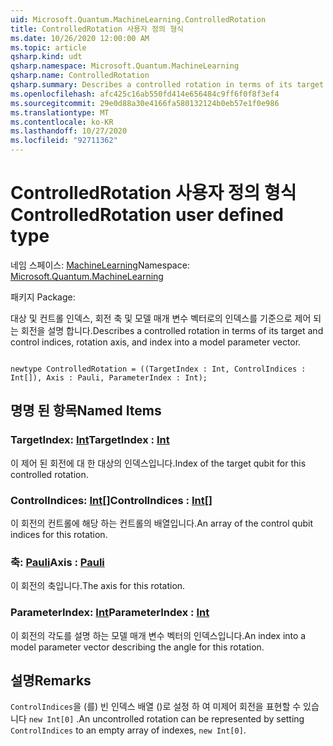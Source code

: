 ```yaml
---
uid: Microsoft.Quantum.MachineLearning.ControlledRotation
title: ControlledRotation 사용자 정의 형식
ms.date: 10/26/2020 12:00:00 AM
ms.topic: article
qsharp.kind: udt
qsharp.namespace: Microsoft.Quantum.MachineLearning
qsharp.name: ControlledRotation
qsharp.summary: Describes a controlled rotation in terms of its target and control indices, rotation axis, and index into a model parameter vector.
ms.openlocfilehash: afc425c16ab550fd414e656484c9ff6f0f8f3ef4
ms.sourcegitcommit: 29e0d88a30e4166fa580132124b0eb57e1f0e986
ms.translationtype: MT
ms.contentlocale: ko-KR
ms.lasthandoff: 10/27/2020
ms.locfileid: "92711362"
---
```

# <a name="controlledrotation-user-defined-type"></a><span data-ttu-id="8b58c-102">ControlledRotation 사용자 정의 형식</span><span class="sxs-lookup"><span data-stu-id="8b58c-102">ControlledRotation user defined type</span></span>

<span data-ttu-id="8b58c-103">네임 스페이스: [MachineLearning](xref:Microsoft.Quantum.MachineLearning)</span><span class="sxs-lookup"><span data-stu-id="8b58c-103">Namespace: [Microsoft.Quantum.MachineLearning](xref:Microsoft.Quantum.MachineLearning)</span></span>

<span data-ttu-id="8b58c-104">패키지 [](https://nuget.org/packages/)</span><span class="sxs-lookup"><span data-stu-id="8b58c-104">Package: [](https://nuget.org/packages/)</span></span>


<span data-ttu-id="8b58c-105">대상 및 컨트롤 인덱스, 회전 축 및 모델 매개 변수 벡터로의 인덱스를 기준으로 제어 되는 회전을 설명 합니다.</span><span class="sxs-lookup"><span data-stu-id="8b58c-105">Describes a controlled rotation in terms of its target and control indices, rotation axis, and index into a model parameter vector.</span></span>

```qsharp

newtype ControlledRotation = ((TargetIndex : Int, ControlIndices : Int[]), Axis : Pauli, ParameterIndex : Int);
```



## <a name="named-items"></a><span data-ttu-id="8b58c-106">명명 된 항목</span><span class="sxs-lookup"><span data-stu-id="8b58c-106">Named Items</span></span>

### <a name="targetindex--int"></a><span data-ttu-id="8b58c-107">TargetIndex: [Int](xref:microsoft.quantum.lang-ref.int)</span><span class="sxs-lookup"><span data-stu-id="8b58c-107">TargetIndex : [Int](xref:microsoft.quantum.lang-ref.int)</span></span>

<span data-ttu-id="8b58c-108">이 제어 된 회전에 대 한 대상의 인덱스입니다.</span><span class="sxs-lookup"><span data-stu-id="8b58c-108">Index of the target qubit for this controlled rotation.</span></span>
### <a name="controlindices--int"></a><span data-ttu-id="8b58c-109">ControlIndices: [Int](xref:microsoft.quantum.lang-ref.int)[]</span><span class="sxs-lookup"><span data-stu-id="8b58c-109">ControlIndices : [Int](xref:microsoft.quantum.lang-ref.int)[]</span></span>

<span data-ttu-id="8b58c-110">이 회전의 컨트롤에 해당 하는 컨트롤의 배열입니다.</span><span class="sxs-lookup"><span data-stu-id="8b58c-110">An array of the control qubit indices for this rotation.</span></span>
### <a name="axis--pauli"></a><span data-ttu-id="8b58c-111">축: [Pauli](xref:microsoft.quantum.lang-ref.pauli)</span><span class="sxs-lookup"><span data-stu-id="8b58c-111">Axis : [Pauli](xref:microsoft.quantum.lang-ref.pauli)</span></span>

<span data-ttu-id="8b58c-112">이 회전의 축입니다.</span><span class="sxs-lookup"><span data-stu-id="8b58c-112">The axis for this rotation.</span></span>
### <a name="parameterindex--int"></a><span data-ttu-id="8b58c-113">ParameterIndex: [Int](xref:microsoft.quantum.lang-ref.int)</span><span class="sxs-lookup"><span data-stu-id="8b58c-113">ParameterIndex : [Int](xref:microsoft.quantum.lang-ref.int)</span></span>

<span data-ttu-id="8b58c-114">이 회전의 각도를 설명 하는 모델 매개 변수 벡터의 인덱스입니다.</span><span class="sxs-lookup"><span data-stu-id="8b58c-114">An index into a model parameter vector describing the angle for this rotation.</span></span>

## <a name="remarks"></a><span data-ttu-id="8b58c-115">설명</span><span class="sxs-lookup"><span data-stu-id="8b58c-115">Remarks</span></span>

<span data-ttu-id="8b58c-116">`ControlIndices`을 (를) 빈 인덱스 배열 ()로 설정 하 여 미제어 회전을 표현할 수 있습니다 `new Int[0]` .</span><span class="sxs-lookup"><span data-stu-id="8b58c-116">An uncontrolled rotation can be represented by setting `ControlIndices` to an empty array of indexes, `new Int[0]`.</span></span>